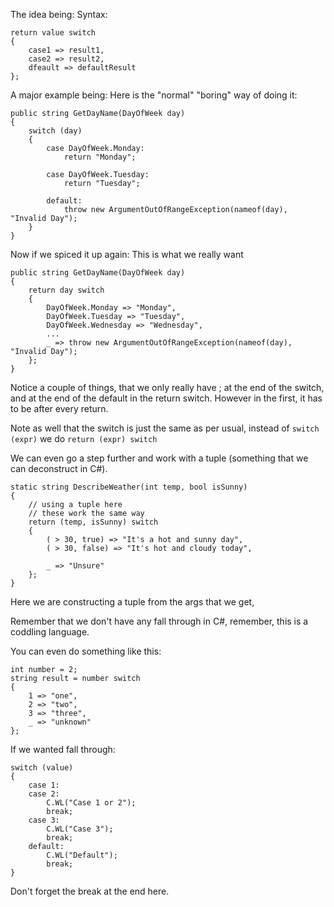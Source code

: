 The idea being: 
Syntax: 
```
return value switch 
{ 
	case1 => result1, 
	case2 => result2, 
	dfeault => defaultResult
};
```


A major example being: 
Here is the "normal" "boring" way of doing it: 
```
public string GetDayName(DayOfWeek day)
{ 
	switch (day)
	{ 
		case DayOfWeek.Monday:
			return "Monday";
	
		case DayOfWeek.Tuesday:
			return "Tuesday";
			
		default: 
			throw new ArgumentOutOfRangeException(nameof(day), "Invalid Day");
	}
}
```

Now if we spiced it up again:  This is what we really want
```
public string GetDayName(DayOfWeek day)
{ 
	return day switch 
	{ 
		DayOfWeek.Monday => "Monday", 
		DayOfWeek.Tuesday => "Tuesday", 
		DayOfWeek.Wednesday => "Wednesday", 
		... 
		_ => throw new ArgumentOutOfRangeException(nameof(day), "Invalid Day");
	};
}
```

Notice a couple of things, that we only really have ;  at the end of the switch, and at the end of the default in the return switch. However in the first, it has to be after every return. 

Note as well that the switch is just  the same as per usual, instead of `switch (expr)` we do `return (expr) switch`

We can even go a step further and work with a tuple (something that we can deconstruct in C#). 

```
static string DescribeWeather(int temp, bool isSunny)
{
    // using a tuple here
    // these work the same way
    return (temp, isSunny) switch
    {
        ( > 30, true) => "It's a hot and sunny day",
        ( > 30, false) => "It's hot and cloudy today",

        _ => "Unsure"
    };
}
```

Here we are constructing a tuple from the args that we get, 

Remember that we don't have any fall through in C#, remember, this is a coddling language. 

You can even do something like this: 
```
int number = 2; 
string result = number switch
{ 
	1 => "one", 
	2 => "two", 
	3 => "three", 
	_ => "unknown"
};
```
If we wanted fall through: 
```
switch (value)
{ 
	case 1: 
	case 2: 
		C.WL("Case 1 or 2");
		break;
	case 3: 
		C.WL("Case 3");
		break;
	default: 
		C.WL("Default");
		break;
}
```

Don't forget the break at the end here. 

